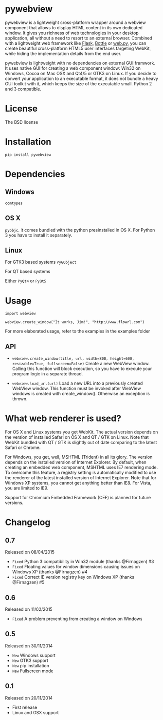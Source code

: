 # pywebview

pywebview is a lightweight cross-platform wrapper around a webview component that allows to display HTML content in its own dedicated window. It gives you richness of web technologies in your desktop application, all without a need to resort to an external browser. Combined with a lightweight web framework like [Flask](http://flask.pocoo.org/), [Bottle](http://bottlepy.org/docs/dev/index.html) or [web.py](http://webpy.org), you can create beautiful cross-platform HTML5 user interfaces targeting WebKit, while hiding the implementation details from the end user.

pywebview is lightweight with no dependencies on external GUI framwork. It uses native GUI for creating a web component window: Win32 on Windows, Cocoa on Mac OSX and Qt4/5 or GTK3 on Linux. If you decide to convert your application to an executable format, it does not bundle a heavy GUI toolkit with it, which keeps the size of the executable small. Python 2 and 3 compatible.


# License

The BSD license



# Installation

    pip install pywebview


# Dependencies

## Windows

`comtypes`

## OS X 

`pyobjc`. It comes bundled with the python presinstalled in OS X. For Python 3 you have to install it separately.

## Linux

For GTK3 based systems
`PyGObject`

For QT based systems

Either `PyQt4` or `PyQt5`


# Usage

    import webview
    
    webview.create_window("It works, Jim!", "http://www.flowrl.com")

For more elaborated usage, refer to the examples in the examples folder  


## API

- `webview.create_window(title, url, width=800, height=600, resizable=True, fullscreen=False)`
	Create a new WebView window. Calling this function will block execution, so you have to execute your program logic in a separate thread.


- `webview.load_url(url)`
	Load a new URL into a previously created WebView window. This function must be invoked after WebView windows is created with create_window(). Otherwise an exception is thrown.


# What web renderer is used?

For OS X and Linux systems you get WebKit. The actual version depends on the version of installed Safari on OS X and QT / GTK on Linux. Note that WebKit bundled with QT / GTK is slightly out of date comparing to the latest Safari or Chrome.

For Windows, you get, well, MSHTML (Trident) in all its glory. The version depends on the installed version of Internet Explorer. By default, when creating an embedded web component, MSHTML uses IE7 rendering mode. To overcome this feature, a registry setting is automatically modified to use the renderer of the latest installed version of Internet Explorer. Note that for Windows XP systems, you cannot get anything better than IE8. For Vista, you are limited to IE9.

Support for Chromium Embedded Framework (CEF) is planned for future versions.




# Changelog

## 0.7

Released on 08/04/2015

- `Fixed` Python 3 compatibility in Win32 module (thanks @Firnagzen) #3
- `Fixed` Floating values for window dimensions causing issues on Windows XP (thanks @Firnagzen) #4
- `Fixed` Correct IE version registry key on Windows XP (thanks @Firnagzen) #5

## 0.6

Released on 11/02/2015

- `Fixed` A problem preventing from creating a window on Windows

## 0.5

Released on 30/11/2014

- `New` Windows support
- `New` GTK3 support
- `New` pip installation
- `New` Fullscreen mode

## 0.1

Released on 20/11/2014

- First release
- Linux and OSX support
